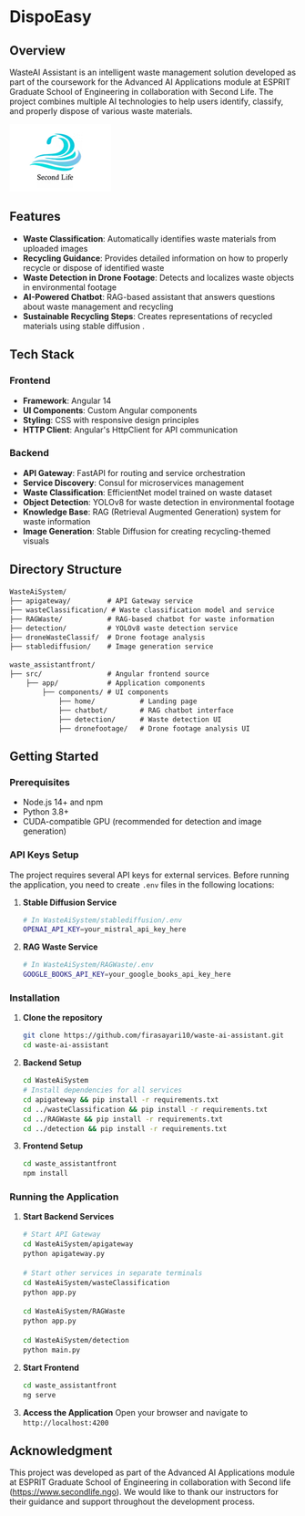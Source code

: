 # DispoEasy

## Overview
WasteAI Assistant is an intelligent waste management solution developed as part of the coursework for the Advanced AI Applications module at ESPRIT Graduate School of Engineering in collaboration with Second Life. The project combines multiple AI technologies to help users identify, classify, and properly dispose of various waste materials.

![Second Life Logo](./Logo%20Second%20Life%20final%20(1).png)

## Features
- **Waste Classification**: Automatically identifies waste materials from uploaded images
- **Recycling Guidance**: Provides detailed information on how to properly recycle or dispose of identified waste
- **Waste Detection in Drone Footage**: Detects and localizes waste objects in environmental footage
- **AI-Powered Chatbot**: RAG-based assistant that answers questions about waste management and recycling
- **Sustainable Recycling Steps**: Creates  representations of recycled materials using stable diffusion .

## Tech Stack

### Frontend
- **Framework**: Angular 14
- **UI Components**: Custom Angular components
- **Styling**: CSS with responsive design principles
- **HTTP Client**: Angular's HttpClient for API communication

### Backend
- **API Gateway**: FastAPI for routing and service orchestration
- **Service Discovery**: Consul for microservices management
- **Waste Classification**: EfficientNet model trained on waste dataset
- **Object Detection**: YOLOv8 for waste detection in environmental footage
- **Knowledge Base**: RAG (Retrieval Augmented Generation) system for waste information
- **Image Generation**: Stable Diffusion for creating recycling-themed visuals

## Directory Structure
```
WasteAiSystem/
├── apigateway/         # API Gateway service
├── wasteClassification/ # Waste classification model and service
├── RAGWaste/           # RAG-based chatbot for waste information
├── detection/          # YOLOv8 waste detection service
├── droneWasteClassif/  # Drone footage analysis
├── stablediffusion/    # Image generation service

waste_assistantfront/
├── src/                # Angular frontend source
    ├── app/            # Application components
        ├── components/ # UI components
            ├── home/           # Landing page
            ├── chatbot/        # RAG chatbot interface
            ├── detection/      # Waste detection UI
            ├── dronefootage/   # Drone footage analysis UI
```

## Getting Started

### Prerequisites
- Node.js 14+ and npm
- Python 3.8+
- CUDA-compatible GPU (recommended for detection and image generation)

### API Keys Setup
The project requires several API keys for external services. Before running the application, you need to create `.env` files in the following locations:

1. **Stable Diffusion Service**
   ```bash
   # In WasteAiSystem/stablediffusion/.env
   OPENAI_API_KEY=your_mistral_api_key_here
   ```

2. **RAG Waste Service**
   ```bash
   # In WasteAiSystem/RAGWaste/.env
   GOOGLE_BOOKS_API_KEY=your_google_books_api_key_here
   ```

### Installation

1. **Clone the repository**
   ```bash
   git clone https://github.com/firasayari10/waste-ai-assistant.git
   cd waste-ai-assistant
   ```

2. **Backend Setup**
   ```bash
   cd WasteAiSystem
   # Install dependencies for all services
   cd apigateway && pip install -r requirements.txt
   cd ../wasteClassification && pip install -r requirements.txt
   cd ../RAGWaste && pip install -r requirements.txt
   cd ../detection && pip install -r requirements.txt
   ```

3. **Frontend Setup**
   ```bash
   cd waste_assistantfront
   npm install
   ```

### Running the Application

1. **Start Backend Services**
   ```bash
   # Start API Gateway
   cd WasteAiSystem/apigateway
   python apigateway.py
   
   # Start other services in separate terminals
   cd WasteAiSystem/wasteClassification
   python app.py
   
   cd WasteAiSystem/RAGWaste
   python app.py
   
   cd WasteAiSystem/detection
   python main.py
   ```

2. **Start Frontend**
   ```bash
   cd waste_assistantfront
   ng serve
   ```

3. **Access the Application**
   Open your browser and navigate to `http://localhost:4200`

## Acknowledgment
This project was developed as part of the Advanced AI Applications module at ESPRIT Graduate School of Engineering in collaboration with Second life (https://www.secondlife.ngo). We would like to thank our instructors for their guidance and support throughout the development process. 